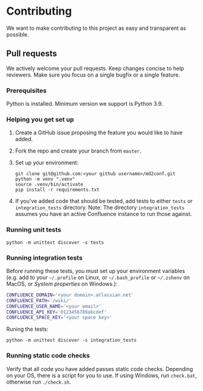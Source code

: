 # Contributing

We want to make contributing to this project as easy and transparent as possible.

## Pull requests

We actively welcome your pull requests. Keep changes concise to help reviewers. Make sure you focus on a single bugfix
or a single feature.

### Prerequisites

Python is installed. Minimum version we support is Python 3.9.

### Helping you get set up

1. Create a GitHub issue proposing the feature you would like to have added.
2. Fork the repo and create your branch from `master`.
3. Set up your environment:

   ```
   git clone git@github.com:<your github username>/md2conf.git
   python -m venv ".venv"
   source .venv/bin/activate
   pip install -r requirements.txt
   ```

4. If you've added code that should be tested, add tests to either `tests` or `integration_tests` directory.
   Note: The directory `integration_tests` assumes you have an active Confluence instance to run those against. 

### Running unit tests

```
python -m unittest discover -s tests
```

### Running integration tests

Before running these tests, you must set up your environment variables (e.g. add to your `~/.profile` on Linux, or `~/.bash_profile` or `~/.zshenv` on MacOS, or *System properties* on Windows.):

```bash
CONFLUENCE_DOMAIN='<your domain>.atlassian.net'
CONFLUENCE_PATH='/wiki/'
CONFLUENCE_USER_NAME='<your email>'
CONFLUENCE_API_KEY='0123456789abcdef'
CONFLUENCE_SPACE_KEY='<your space key>'
```

Runing the tests:
```
python -m unittest discover -s integration_tests
```

### Running static code checks

Verify that all code you have added passes static code checks. Depending on your OS, there is a script for you to use. If using Windows, run `check.bat`, otherwise run `./check.sh`.

